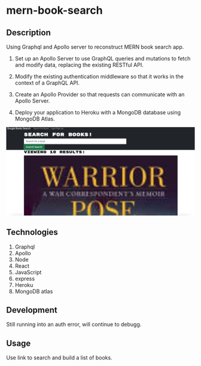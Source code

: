 # mern-book-search

## Description 
Using Graphql and Apollo server to reconstruct MERN book search app.

1. Set up an Apollo Server to use GraphQL queries and mutations to fetch and modify data, replacing the existing RESTful API.

2. Modify the existing authentication middleware so that it works in the context of a GraphQL API.

3. Create an Apollo Provider so that requests can communicate with an Apollo Server.

4. Deploy your application to Heroku with a MongoDB database using MongoDB Atlas.


![picture](/mernapp.png)


## Technologies

1. Graphql
2. Apollo
3. Node
4. React
5. JavaScript
6. express
7. Heroku
8. MongoDB atlas


## Development

Still running into an auth error, will continue to debugg.


## Usage

Use link to search and build a list of books.
